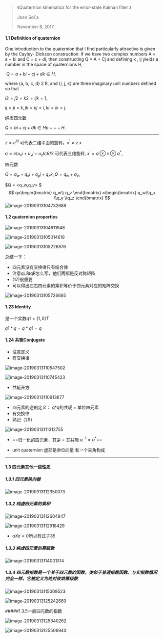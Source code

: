 > 《Quaternion kinematics for the error-state Kalman filter 》
>
> Joan Sol`a 
>
> November 8, 2017 



#### 1.1 Definition of quaternion

One introduction to the quaternion that I find particularly attractive is given by the Cayley- Dickson construction: If we have two complex numbers A = a + bi and C = c + di, then constructing Q = A + Cj and defining k , ij yields a number in the space of quaternions H, 

​						$Q = a + bi + cj + dk \in  H ,$ 

where {a, b, c, d} 2 R, and {i, j, k} are three imaginary unit numbers defined so that 

$i2 =j2 =k2 =ijk=1,$ 

$ij=ji=k, jk=kj=i, ki=ik=j.$



纯虚四元数

$Q=bi+cj+dk \in Hp ---H.$

----

$z=e^{i\theta}$ 可代表二维平面的旋转，$x^{'} = z.x$

$q = e(u_xi+u_yj+u_zk)\theta/2$ 可代表三维旋转,  $x^{'} = q\otimes x\otimes q^{*}$,

四元数

$Q=q_w +q_xi+q_yj+q_zk , Q=q_w +q_v ,$ 

$Q = <q_w,q_v> $
$$
q=\begin{bmatrix}
q_w\\ q_v
\end{bmatrix} =\begin{bmatrix}
q_w\\q_x 
\\q_y 
\\q_z 
\end{bmatrix}
$$
![image-20190313104732688](/Users/test/Downloads/7-TestCode/__notebook/Quaternions/image-20190313104732688-2445252.png)

#### 1.2 quaternion properties

![image-20190313104911948](/Users/test/Downloads/7-TestCode/__notebook/Quaternions/image-20190313104911948-2445351.png)

![image-20190313105014619](/Users/test/Downloads/7-TestCode/__notebook/Quaternions/image-20190313105014619-2445414.png)

![image-20190313105226876](/Users/test/Downloads/7-TestCode/__notebook/Quaternions/image-20190313105226876-2445546.png)

总结一下：

- 四元素没有交换律只有结合律
- 注意qL和qR怎么写，他们两都是反对称矩阵
- (17)很重要
- 可以得出左右四元素的乘积等价于四元素对应的矩阵交换

![image-20190313105726665](/Users/test/Downloads/7-TestCode/__notebook/Quaternions/image-20190313105726665-2445846.png)



#### 1.23  Identity

是一个实数$q1 = [1, 0 ]T$

$q1*q = q *q1 = q$



#### 1.24 共轭Conjugate

- 注意定义
- 有交换律

![image-20190313110547502](/Users/test/Downloads/7-TestCode/__notebook/Quaternions/image-20190313110547502-2446347.png)

![image-20190313110745423](/Users/test/Downloads/7-TestCode/__notebook/Quaternions/image-20190313110745423-2446465.png)

- 共轭开方



![image-20190313110913877](/Users/test/Downloads/7-TestCode/__notebook/Quaternions/image-20190313110913877-2446553.png)

- 四元素的逆的定义： q*q的共轭 = 单位四元素
- 有交换律
-  熟记（29）



![image-20190313111312755](/Users/test/Downloads/7-TestCode/__notebook/Quaternions/image-20190313111312755-2446792.png)

- ==归一化的四元素，其逆 = 其共轭 $q^{-1} = q^{*}​$==

- unit quaternion 虚部是单位向量 和一个夹角构成

----

#### 1.3 四元素其他一些性质

##### 1.3.1 四元素换向器

![image-20190313112350073](/Users/test/Downloads/7-TestCode/__notebook/Quaternions/image-20190313112350073-2447430.png)

##### 1.3.2 纯虚四元素的乘积

![image-20190313112604947](/Users/test/Downloads/7-TestCode/__notebook/Quaternions/image-20190313112604947-2447565.png)

![image-20190313112918429](/Users/test/Downloads/7-TestCode/__notebook/Quaternions/image-20190313112918429-2447758.png)

- $a X a = 0$所以有式子35

##### 1.3.3 纯虚四元素的幂级数

![image-20190313114001314](/Users/test/Downloads/7-TestCode/__notebook/Quaternions/image-20190313114001314-2448401.png)



##### 1.3.4  四元数指数是一个关于四元数的函数，类似于普通指数函数。与实指数情况完全一样，它被定义为绝对收敛幂级数

![image-20190313115009523](/Users/test/Downloads/7-TestCode/__notebook/Quaternions/image-20190313115009523-2449009.png)

![image-20190313125242660](/Users/test/Downloads/7-TestCode/__notebook/Quaternions/image-20190313125242660-2452762.png)

#####1.3.5一般四元数的指数

![image-20190313125340262](/Users/test/Downloads/7-TestCode/__notebook/Quaternions/image-20190313125340262-2452820.png)

![image-20190313125506940](/Users/test/Downloads/7-TestCode/__notebook/Quaternions/image-20190313125506940-2452907.png)

